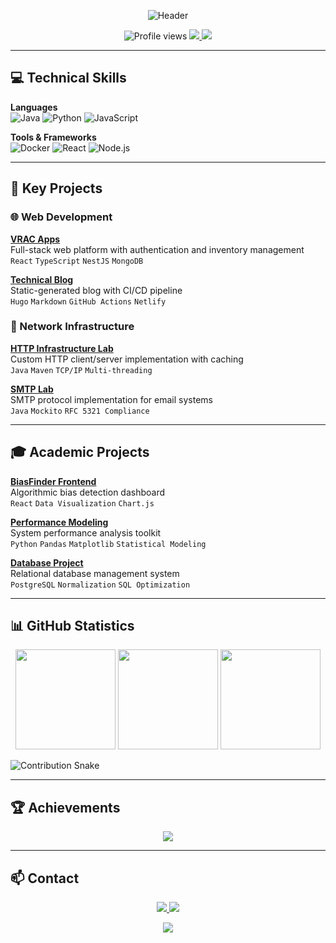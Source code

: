 <p align="center">
  <img src="https://capsule-render.vercel.app/api?type=waving&color=0:4B0082,100:191970&height=180&section=header&text=DYLAN+FEHLMANN&fontSize=40&fontColor=ffffff&animation=fadeIn" alt="Header"/>
</p>

<div align="center">
  <img src="https://komarev.com/ghpvc/?username=FehlmannDy&label=PROFILE+VIEWS&style=flat-square&color=blueviolet" alt="Profile views"/>
  <a href="https://www.linkedin.com/in/[YOUR-LINKEDIN]">
    <img src="https://img.shields.io/badge/-LinkedIn-0077B5?style=flat-square&logo=linkedin"/>
  </a>
  <a href="mailto:contact@fehlmann.dev">
    <img src="https://img.shields.io/badge/-Gmail-EA4335?style=flat-square&logo=gmail"/>
  </a>
</div>

---

## 💻 Technical Skills

**Languages**  
![Java](https://img.shields.io/badge/Java-ED8B00?logo=openjdk&logoColor=white)
![Python](https://img.shields.io/badge/Python-3776AB?logo=python&logoColor=white)
![JavaScript](https://img.shields.io/badge/JavaScript-F7DF1E?logo=javascript&logoColor=black)

**Tools & Frameworks**  
![Docker](https://img.shields.io/badge/Docker-2496ED?logo=docker&logoColor=white)
![React](https://img.shields.io/badge/React-20232A?logo=react&logoColor=61DAFB)
![Node.js](https://img.shields.io/badge/Node.js-339933?logo=nodedotjs&logoColor=white)

---

## 🚀 Key Projects

### 🌐 Web Development
**[VRAC Apps](https://github.com/FehlmannDy/vracapps.ch)**  
Full-stack web platform with authentication and inventory management  
`React` `TypeScript` `NestJS` `MongoDB`

**[Technical Blog](https://github.com/FehlmannDy/myblog)**  
Static-generated blog with CI/CD pipeline  
`Hugo` `Markdown` `GitHub Actions` `Netlify`

### 🔌 Network Infrastructure
**[HTTP Infrastructure Lab](https://github.com/FehlmannDy/dai-lab-http-infrastructure)**  
Custom HTTP client/server implementation with caching  
`Java` `Maven` `TCP/IP` `Multi-threading`

**[SMTP Lab](https://github.com/FehlmannDy/dai-lab-smtp)**  
SMTP protocol implementation for email systems  
`Java` `Mockito` `RFC 5321 Compliance`

---

## 🎓 Academic Projects

**[BiasFinder Frontend](https://github.com/hliosone/biasfinder-frontend)**  
Algorithmic bias detection dashboard  
`React` `Data Visualization` `Chart.js`

**[Performance Modeling](https://github.com/hliosone/performance-modeling-data-analysis)**  
System performance analysis toolkit  
`Python` `Pandas` `Matplotlib` `Statistical Modeling`

**[Database Project](https://github.com/HEIGVD-202409-BDR-C/project-fehlmann_halimi_stelcher)**  
Relational database management system  
`PostgreSQL` `Normalization` `SQL Optimization`

---

## 📊 GitHub Statistics

<div align="center">
  <img height="160" src="https://github-readme-stats.vercel.app/api?username=FehlmannDy&show_icons=true&theme=radical"/>
  <img height="160" src="https://github-readme-streak-stats.herokuapp.com/?user=FehlmannDy&theme=radical"/>
  <img height="160" src="https://github-readme-stats.vercel.app/api/top-langs/?username=FehlmannDy&layout=compact&theme=radical"/>
</div>

![Contribution Snake](https://github.com/FehlmannDy/FehlmannDy/blob/output/github-contribution-grid-snake.svg)

---

## 🏆 Achievements

<div align="center">
  <img src="https://github-profile-trophy.vercel.app/?username=FehlmannDy&theme=onedark&margin-w=15&column=7"/>
</div>

---

## 📫 Contact

<div align="center">
  <a href="https://www.fehlmann.dev">
    <img src="https://img.shields.io/badge/-Portfolio-4B0082?style=for-the-badge"/>
  </a>
  <a href="https://discord.com/users/[YOUR-ID]">
    <img src="https://img.shields.io/badge/-Discord-5865F2?style=for-the-badge&logo=discord"/>
  </a>
</div>

<p align="center">
  <img src="https://capsule-render.vercel.app/api?type=waving&color=0:4B0082,100:191970&height=120&section=footer"/>
</p>
